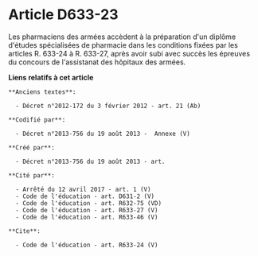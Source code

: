 # Article D633-23

Les pharmaciens des armées accèdent à la préparation d'un diplôme d'études spécialisées de pharmacie dans les conditions
fixées par les articles R. 633-24 à R. 633-27, après avoir subi avec succès les épreuves du concours de l'assistanat des
hôpitaux des armées.

**Liens relatifs à cet article**

	**Anciens textes**:

	  - Décret n°2012-172 du 3 février 2012 - art. 21 (Ab)

	**Codifié par**:

	  - Décret n°2013-756 du 19 août 2013 -  Annexe (V)

	**Créé par**:

	  - Décret n°2013-756 du 19 août 2013 - art.

	**Cité par**:

	  - Arrêté du 12 avril 2017 - art. 1 (V)
	  - Code de l'éducation - art. D631-2 (V)
	  - Code de l'éducation - art. R632-75 (VD)
	  - Code de l'éducation - art. R633-27 (V)
	  - Code de l'éducation - art. R633-46 (V)

	**Cite**:

	  - Code de l'éducation - art. R633-24 (V)
